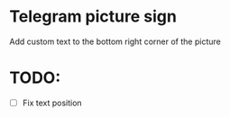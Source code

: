 # Telegram picture sign


Add custom text to the bottom right corner of the picture

# TODO:

- [ ] Fix text position